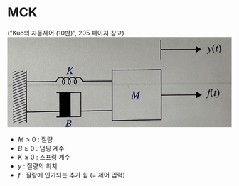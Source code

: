 # MCK
(”Kuo의 자동제어 (10판)”, 205 페이지 참고)
![Untitled](picture/pic1.png)
- $M>0$ :  질량
- $B \geq 0$ : 댐핑 계수
- $K \geq 0$ : 스프링 계수
- $y$ : 질량의 위치
- $f$ : 질량에 인가되는 추가 힘 (= 제어 입력)
